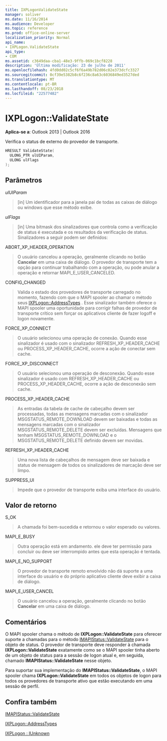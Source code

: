 ```yaml
---
title: IXPLogonValidateState
manager: soliver
ms.date: 11/16/2014
ms.audience: Developer
ms.topic: reference
ms.prod: office-online-server
localization_priority: Normal
api_name:
- IXPLogon.ValidateState
api_type:
- COM
ms.assetid: c3649daa-cba1-48e3-9ffb-069c1bcf8228
description: 'Última modificação: 23 de julho de 2011'
ms.openlocfilehash: 4fd0dd02c5cf6f6a49b782d06c02e373dcfc3327
ms.sourcegitcommit: 0cf39e5382b8c6f236c8a63c6036849ed3527ded
ms.translationtype: MT
ms.contentlocale: pt-BR
ms.lasthandoff: 08/23/2018
ms.locfileid: "22577482"
---
```

# <a name="ixplogonvalidatestate"></a>IXPLogon::ValidateState

  
  
**Aplica-se a**: Outlook 2013 | Outlook 2016 
  
Verifica o status de externo do provedor de transporte. 
  
```cpp
HRESULT ValidateState(
  ULONG_PTR ulUIParam,
  ULONG ulFlags
);
```

## <a name="parameters"></a>Parâmetros

 _ulUIParam_
  
> [in] Um identificador para a janela pai de todas as caixas de diálogo ou windows que esse método exibe.
    
 _ulFlags_
  
> [in] Uma bitmask dos sinalizadores que controla como a verificação de status é executada e os resultados da verificação de status. Sinalizadores a seguir podem ser definidos:
    
ABORT_XP_HEADER_OPERATION 
  
> O usuário cancelou a operação, geralmente clicando no botão **Cancelar** em uma caixa de diálogo. O provedor de transporte tem a opção para continuar trabalhando com a operação, ou pode anular a operação e retornar MAPI_E_USER_CANCELED. 
    
CONFIG_CHANGED 
  
> Valida o estado dos provedores de transporte carregado no momento, fazendo com que o MAPI spooler ao chamar o método seus [IXPLogon::AddressTypes](ixplogon-addresstypes.md) . Esse sinalizador também oferece o MAPI spooler uma oportunidade para corrigir falhas de provedor de transporte crítico sem forçar os aplicativos cliente de fazer logoff e logon novamente. 
    
FORCE_XP_CONNECT 
  
> O usuário selecionou uma operação de conexão. Quando esse sinalizador é usado com o sinalizador REFRESH_XP_HEADER_CACHE ou PROCESS_XP_HEADER_CACHE, ocorre a ação de conectar sem cache.
    
FORCE_XP_DISCONNECT 
  
> O usuário selecionou uma operação de desconexão. Quando esse sinalizador é usado com REFRESH_XP_HEADER_CACHE ou PROCESS_XP_HEADER_CACHE, ocorre a ação de desconexão sem cache.
    
PROCESS_XP_HEADER_CACHE 
  
> As entradas da tabela de cache de cabeçalho devem ser processadas, todas as mensagens marcadas com o sinalizador MSGSTATUS_REMOTE_DOWNLOAD devem ser baixadas e todas as mensagens marcadas com o sinalizador MSGSTATUS_REMOTE_DELETE devem ser excluídas. Mensagens que tenham MSGSTATUS_REMOTE_DOWNLOAD e o MSGSTATUS_REMOTE_DELETE definido devem ser movidas.
    
REFRESH_XP_HEADER_CACHE 
  
> Uma nova lista de cabeçalhos de mensagem deve ser baixada e status de mensagem de todos os sinalizadores de marcação deve ser limpo.
    
SUPPRESS_UI 
  
> Impede que o provedor de transporte exiba uma interface do usuário.
    
## <a name="return-value"></a>Valor de retorno

S_OK 
  
> A chamada foi bem-sucedida e retornou o valor esperado ou valores.
    
MAPI_E_BUSY 
  
> Outra operação está em andamento. ele deve ter permissão para concluir ou deve ser interrompido antes que esta operação é tentada.
    
MAPI_E_NO_SUPPORT 
  
> O provedor de transporte remoto envolvido não dá suporte a uma interface do usuário e do próprio aplicativo cliente deve exibir a caixa de diálogo.
    
MAPI_E_USER_CANCEL 
  
> O usuário cancelou a operação, geralmente clicando no botão **Cancelar** em uma caixa de diálogo. 
    
## <a name="remarks"></a>Comentários

O MAPI spooler chama o método de **IXPLogon::ValidateState** para oferecer suporte a chamadas para o método [IMAPIStatus::ValidateState](imapistatus-validatestate.md) para o objeto de status. O provedor de transporte deve responder à chamada **IXPLogon::ValidateState** exatamente como se o MAPI spooler tinha aberto de um objeto de status para a sessão de logon atual e, em seguida, chamado **IMAPIStatus::ValidateState** nesse objeto. 
  
Para suportar sua implementação do **IMAPIStatus::ValidateState**, o MAPI spooler chama **IXPLogon::ValidateState** em todos os objetos de logon para todos os provedores de transporte ativo que estão executando em uma sessão de perfil. 
  
## <a name="see-also"></a>Confira também



[IMAPIStatus::ValidateState](imapistatus-validatestate.md)
  
[IXPLogon::AddressTypes](ixplogon-addresstypes.md)
  
[IXPLogon : IUnknown](ixplogoniunknown.md)

